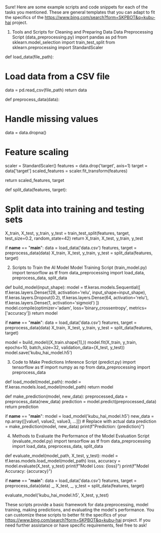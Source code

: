 Sure! Here are some example scripts and code snippets for each of the tasks you mentioned. These are general templates that you can adapt to fit the specifics of the https://www.bing.com/search?form=SKPBOT&q=kubu-hai project.1. Tools and Scripts for Cleaning and Preparing DataData Preprocessing Script (data_preprocessing.py)import pandas as pdfrom sklearn.model_selection import train_test_splitfrom sklearn.preprocessing import StandardScalerdef load_data(file_path):# Load data from a CSV filedata = pd.read_csv(file_path)return datadef preprocess_data(data):# Handle missing valuesdata = data.dropna()# Feature scalingscaler = StandardScaler()features = data.drop('target', axis=1)target = data['target']scaled_features = scaler.fit_transform(features)return scaled_features, targetdef split_data(features, target):# Split data into training and testing setsX_train, X_test, y_train, y_test = train_test_split(features, target, test_size=0.2, random_state=42)return X_train, X_test, y_train, y_testif __name__ == "__main__":data = load_data('data.csv')features, target = preprocess_data(data)X_train, X_test, y_train, y_test = split_data(features, target)2. Scripts to Train the AI ModelModel Training Script (train_model.py)import tensorflow as tffrom data_preprocessing import load_data, preprocess_data, split_datadef build_model(input_shape):model = tf.keras.models.Sequential([tf.keras.layers.Dense(128, activation='relu', input_shape=input_shape),tf.keras.layers.Dropout(0.2),tf.keras.layers.Dense(64, activation='relu'),tf.keras.layers.Dense(1, activation='sigmoid')])model.compile(optimizer='adam', loss='binary_crossentropy', metrics=['accuracy'])return modelif __name__ == "__main__":data = load_data('data.csv')features, target = preprocess_data(data)X_train, X_test, y_train, y_test = split_data(features, target)model = build_model((X_train.shape[1],))model.fit(X_train, y_train, epochs=10, batch_size=32, validation_data=(X_test, y_test))model.save('kubu_hai_model.h5')3. Code to Make PredictionsInference Script (predict.py)import tensorflow as tfimport numpy as npfrom data_preprocessing import preprocess_datadef load_model(model_path):model = tf.keras.models.load_model(model_path)return modeldef make_prediction(model, new_data):preprocessed_data = preprocess_data(new_data)prediction = model.predict(preprocessed_data)return predictionif __name__ == "__main__":model = load_model('kubu_hai_model.h5')new_data = np.array([[value1, value2, value3, ...]])  # Replace with actual dataprediction = make_prediction(model, new_data)print(f"Prediction: {prediction}")4. Methods to Evaluate the Performance of the ModelEvaluation Script (evaluate_model.py)import tensorflow as tffrom data_preprocessing import load_data, preprocess_data, split_datadef evaluate_model(model_path, X_test, y_test):model = tf.keras.models.load_model(model_path)loss, accuracy = model.evaluate(X_test, y_test)print(f"Model Loss: {loss}")print(f"Model Accuracy: {accuracy}")if __name__ == "__main__":data = load_data('data.csv')features, target = preprocess_data(data)_, X_test, _, y_test = split_data(features, target)evaluate_model('kubu_hai_model.h5', X_test, y_test)These scripts provide a basic framework for data preprocessing, model training, making predictions, and evaluating the model's performance. You can customize these scripts to better fit the specifics of your https://www.bing.com/search?form=SKPBOT&q=kubu-hai project. If you need further assistance or have specific requirements, feel free to ask!